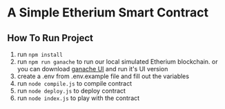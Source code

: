 # A Simple Etherium Smart Contract

## How To Run Project

1. run `npm install`
2. run `npm run ganache` to run our local simulated Etherium blockchain. or you can download [ganache UI](https://trufflesuite.com/ganache/) and run it's UI version
3. create a .env from .env.example file and fill out the variables
4. run `node compile.js` to compile contract
5. run `node deploy.js` to deploy contract
6. run `node index.js` to play with the contract
